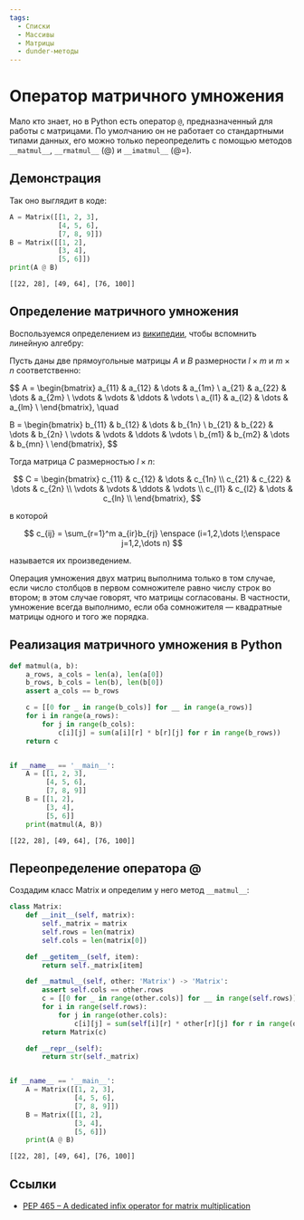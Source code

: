 ```yaml
---
tags:
  - Списки
  - Массивы
  - Матрицы
  - dunder-методы
---
```


# Оператор матричного умножения

Мало кто знает, но в Python есть оператор `@`, предназначенный для работы с матрицами. По умолчанию он не работает со стандартными типами данных, его можно только переопределить с помощью методов `__matmul__`, `__rmatmul__` (@) и `__imatmul__` (@=).


## Демонстрация

Так оно выглядит в коде:

```python
A = Matrix([[1, 2, 3],
            [4, 5, 6],
            [7, 8, 9]])
B = Matrix([[1, 2],
            [3, 4],
            [5, 6]])
print(A @ B)
```

```
[[22, 28], [49, 64], [76, 100]]
```


## Определение матричного умножения

Воспользуемся определением из [википедии](https://ru.wikipedia.org/wiki/%D0%A3%D0%BC%D0%BD%D0%BE%D0%B6%D0%B5%D0%BD%D0%B8%D0%B5_%D0%BC%D0%B0%D1%82%D1%80%D0%B8%D1%86), чтобы вспомнить линейную алгебру:

Пусть даны две прямоугольные матрицы $A$ и $B$ размерности $l \times m$ и $m \times n$ соответственно:

$$
A = 
\begin{bmatrix}
a_{11} & a_{12} & \dots & a_{1m} \\
a_{21} & a_{22} & \dots & a_{2m} \\
\vdots & \vdots & \ddots & \vdots \\
a_{l1} & a_{l2} & \dots & a_{lm} \\
\end{bmatrix}, \quad

B = 
\begin{bmatrix}
b_{11} & b_{12} & \dots & b_{1n} \\
b_{21} & b_{22} & \dots & b_{2n} \\
\vdots & \vdots & \ddots & \vdots \\
b_{m1} & b_{m2} & \dots & b_{mn} \\
\end{bmatrix},
$$

Тогда матрица $C$ размерностью $l \times n$:

$$
C = 
\begin{bmatrix}
c_{11} & c_{12} & \dots & c_{1n} \\
c_{21} & c_{22} & \dots & c_{2n} \\
\vdots & \vdots & \ddots & \vdots \\
c_{l1} & c_{l2} & \dots & c_{ln} \\
\end{bmatrix},
$$

в которой

$$
c_{ij} = \sum_{r=1}^m a_{ir}b_{rj} \enspace (i=1,2,\dots l;\enspace j=1,2,\dots n)
$$

называется их произведением.

Операция умножения двух матриц выполнима только в том случае, если число столбцов в первом сомножителе равно числу строк во втором; в этом случае говорят, что матрицы согласованы. В частности, умножение всегда выполнимо, если оба сомножителя — квадратные матрицы одного и того же порядка.


## Реализация матричного умножения в Python

```python
def matmul(a, b):
    a_rows, a_cols = len(a), len(a[0])
    b_rows, b_cols = len(b), len(b[0])
    assert a_cols == b_rows

    c = [[0 for _ in range(b_cols)] for __ in range(a_rows)]
    for i in range(a_rows):
        for j in range(b_cols):
            c[i][j] = sum(a[i][r] * b[r][j] for r in range(b_rows))
    return c


if __name__ == '__main__':
    A = [[1, 2, 3],
         [4, 5, 6],
         [7, 8, 9]]
    B = [[1, 2],
         [3, 4],
         [5, 6]]
    print(matmul(A, B))
```

```
[[22, 28], [49, 64], [76, 100]]
```

## Переопределение оператора @

Создадим класс Matrix и определим у него метод `__matmul__`:

```python
class Matrix:
    def __init__(self, matrix):
        self._matrix = matrix
        self.rows = len(matrix)
        self.cols = len(matrix[0])

    def __getitem__(self, item):
        return self._matrix[item]

    def __matmul__(self, other: 'Matrix') -> 'Matrix':
        assert self.cols == other.rows
        c = [[0 for _ in range(other.cols)] for __ in range(self.rows)]
        for i in range(self.rows):
            for j in range(other.cols):
                c[i][j] = sum(self[i][r] * other[r][j] for r in range(other.rows))
        return Matrix(c)

    def __repr__(self):
        return str(self._matrix)


if __name__ == '__main__':
    A = Matrix([[1, 2, 3],
                [4, 5, 6],
                [7, 8, 9]])
    B = Matrix([[1, 2],
                [3, 4],
                [5, 6]])
    print(A @ B)
```

```
[[22, 28], [49, 64], [76, 100]]
```

## Ссылки
- [PEP 465 – A dedicated infix operator for matrix multiplication](https://peps.python.org/pep-0465/)
